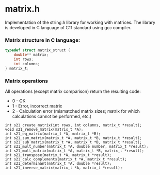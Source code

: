 # matrix.h

Implementation of the string.h library for working with matrices. The library is developed in C language of C11 standard using gcc compiler.

### Matrix structure in C language:
```c
typedef struct matrix_struct {
    double** matrix;
    int rows;
    int columns;
} matrix_t;
```

### Matrix operations

All operations (except matrix comparison) return the resulting code:
- 0 - OK
- 1 - Error, incorrect matrix
- 2 - Calculation error (mismatched matrix sizes; matrix for which calculations cannot be performed, etc.)

```
int s21_create_matrix(int rows, int columns, matrix_t *result);
void s21_remove_matrix(matrix_t *A);
int s21_eq_matrix(matrix_t *A, matrix_t *B);
int s21_sum_matrix(matrix_t *A, matrix_t *B, matrix_t *result);
int s21_sub_matrix(matrix_t *A, matrix_t *B, matrix_t *result);
int s21_mult_number(matrix_t *A, double number, matrix_t *result);
int s21_mult_matrix(matrix_t *A, matrix_t *B, matrix_t *result);
int s21_transpose(matrix_t *A, matrix_t *result);
int s21_calc_complements(matrix_t *A, matrix_t *result);
int s21_determinant(matrix_t *A, double *result);
int s21_inverse_matrix(matrix_t *A, matrix_t *result);
```
